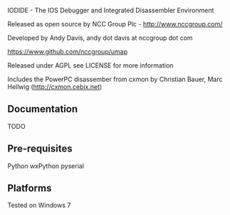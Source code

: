 IODIDE - The IOS Debugger and Integrated Disassembler Environment 

Released as open source by NCC Group Plc - http://www.nccgroup.com/

Developed by Andy Davis, andy dot davis at nccgroup dot com

https://www.github.com/nccgroup/umap

Released under AGPL see LICENSE for more information

Includes the PowerPC disassember from cxmon by Christian Bauer, Marc Hellwig (http://cxmon.cebix.net)


## Documentation

TODO

## Pre-requisites

Python
wxPython
pyserial

## Platforms

Tested on Windows 7